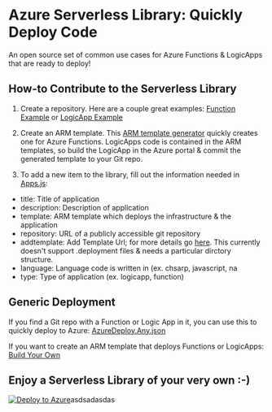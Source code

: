 # Azure Serverless Library: Quickly Deploy Code
An open source set of common use cases for Azure Functions & LogicApps that are ready to deploy!

## How-to Contribute to the Serverless Library

1) Create a repository. Here are a couple great examples: [Function Example](https://github.com/jefking/fl-image-resize) or [LogicApp Example](https://github.com/Azure/azure-quickstart-templates/tree/master/101-logic-app-create)

2) Create an ARM template. This [ARM template generator](http://functionlibrary.azurewebsites.net/build.htm) quickly creates one for Azure Functions. LogicApps code is contained in the ARM templates, so build the LogicApp in the Azure portal & commit the generated template to your Git repo.

3) To add a new item to the library, fill out the information needed in [Apps.js](https://github.com/jefking/FunctionLibrary/blob/master/www/assets/data/apps.js):
- title: Title of application
- description: Description of application
- template: ARM template which deploys the infrastructure & the application
- repository: URL of a publicly accessible git repository
- addtemplate: Add Template Url; for more details go [here](https://github.com/fashaikh/GitHubReZip). This currently doesn't support .deployment files & needs a particular dirctory structure.
- language: Language code is written in (ex. chsarp, javascript, na
- type: Type of application (ex. logicapp, function)

## Generic Deployment

If you find a Git repo with a Function or Logic App in it, you can use this to quickly deploy to Azure: [AzureDeploy.Any.json](https://github.com/jefking/FunctionLibrary/blob/master/azuredeploy.any.json)

If you want to create an ARM template that deploys Functions or LogicApps: 
[Build Your Own](http://functionlibrary.azurewebsites.net/build.htm)

## Enjoy a Serverless Library of your very own :-)

[![Deploy to Azure](http://azuredeploy.net/deploybutton.svg)](https://portal.azure.com/#create/Microsoft.Template/uri/https%3A%2F%2Fraw.githubusercontent.com%2Fjefking%2FFunctionLibrary%2Fmaster%2Fazuredeploy.json)asdsadasdas

